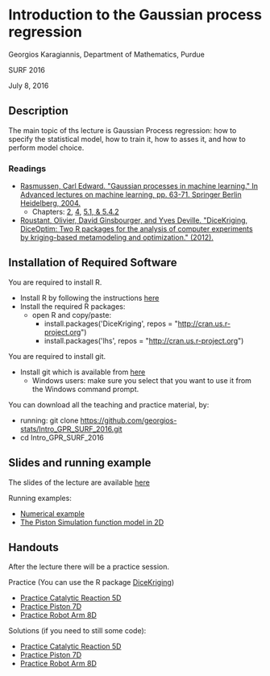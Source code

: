 # Introduction to the Gaussian process regression

Georgios Karagiannis, Department of Mathematics, Purdue

SURF 2016

July 8, 2016


## Description

The main topic of ths lecture is Gaussian Process regression: how to specify the statistical model, how to train it, how to asses it, and how to perform model choice. 

### Readings
- [Rasmussen, Carl Edward. "Gaussian processes in machine learning." In Advanced lectures on machine learning, pp. 63-71. Springer Berlin Heidelberg, 2004.](http://www.GaussianProcess.org/gpml)
    + Chapters: [2](http://www.gaussianprocess.org/gpml/chapters/RW2.pdf), [4](http://www.gaussianprocess.org/gpml/chapters/RW4.pdf), [5.1, & 5.4.2](http://www.gaussianprocess.org/gpml/chapters/RW5.pdf)
- [Roustant, Olivier, David Ginsbourger, and Yves Deville. "DiceKriging, DiceOptim: Two R packages for the analysis of computer experiments by kriging-based metamodeling and optimization." (2012).](https://www.jstatsoft.org/article/view/v051i01/v51i01.pdf)

## Installation of Required Software

You are required to install R.
- Install R by following the instructions [here](https://cran.r-project.org/)
- Install the required R packages: 
	+ open R and copy/paste:
		+ install.packages('DiceKriging', repos = "http://cran.us.r-project.org")
		+ install.packages('lhs', repos = "http://cran.us.r-project.org")

You are required to install git.
- Install git which is available from [here](https://git-scm.com/downloads)
	+ Windows users: make sure you select that you want to use it from the Windows command prompt.

You can download all the teaching and practice material, by:
- running: git clone https://github.com/georgios-stats/Intro_GPR_SURF_2016.git
- cd Intro_GPR_SURF_2016

## Slides and running example

The slides of the lecture are available [here](./slides.pdf)

Running examples:
- [Numerical example](./Numerical_example.ipynb)
- [The Piston Simulation function model in 2D](./Practice_2D.ipynb)


## Handouts

After the lecture there will be a practice session. 

Practice (You can use the R package [DiceKriging](https://cran.r-project.org/web/packages/DiceKriging/index.html))
- [Practice Catalytic Reaction 5D](./Practice_CatalyticReaction_5D.ipynb)
- [Practice Piston 7D](./Practice_Piston_7D.ipynb)
- [Practice Robot Arm 8D](./Practice_Robot_Arm_8D.ipynb)

Solutions (if you need to still some code):
- [Practice Catalytic Reaction 5D](./Practice_CatalyticReaction_5D_solution.ipynb)
- [Practice Piston 7D](./Practice_Piston_7D_solution.ipynb)
- [Practice Robot Arm 8D](./Practice_Robot_Arm_8D_solution.ipynb)





